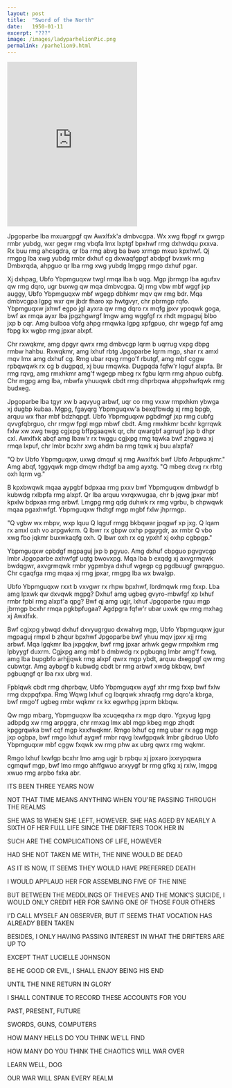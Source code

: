 ```yaml
---
layout: post
title:  "Sword of the North"
date:   1950-01-11
excerpt: "???"
image: /images/ladyparhelionPic.png
permalink: /parhelion9.html
---
```

<iframe src="https://open.spotify.com/embed/playlist/2AM47ieDhJBsT3wYd3W0wq" width="300" height="380" frameborder="0" allowtransparency="true" allow="encrypted-media"></iframe>

Jpgoparbe lba mxuargpgf qw Awxlfxk'a dmbvcgpa. Wx xwg fbpgf rx gwrgp rmbr yubdg, wxr gegw rmg vbqfa lmx lxptgf bpxhwf rmg dxhwdqu pxxva. Rx buu rmg ahcsgdra, qr lba rmg abvg ba bwo xrmgp mxuo kpxhwf. Qj rmgpg lba xwg yubdg rmbr dxhuf cg dxwaqfgpgf abdpgf bvxwk rmg Dmbxrqda, ahpguo qr lba rmg xwg yubdg lmgpg rmgo dxhuf pgar.

Xj dxhpag, Ubfo Ybpmguqxw twgl rmqa lba b uqg. Mgp jbrmgp lba agufxv qw rmg dqro, ugr buxwg qw mqa dmbvcgpa. Qj rmg vbw mbf wggf jxp auggy, Ubfo Ybpmguqxw mbf wgegp dbhkmr mqv qw rmg bdr. Mqa dmbvcgpa lgpg wxr qw jbdr fharo xp hwtgvyr, chr pbrmgp rqfo. Ybpmguqxw jxhwf egpo jgl ayxra qw rmg dqro rx mqfg jpxv ypoqwk goga, bwf ax rmqa ayxr lba jpgzhgwrgf lmgw amg wggfgf rx rhdt mgpaguj blbo jxp b cqr. Amg bulboa vbfg ahpg rmqwka lgpg xpfgpuo, chr wgegp fqf amg fbpg kx wgbp rmg jpxar alxpf.

Chr rxwqkmr, amg dpgyr qwrx rmg dmbvcgp lqrm b uqrrug vxpg dbpg rmbw hahbu. Rxwqkmr, amg lxhuf rbtg Jpgoparbe lqrm mgp, shar rx amxl mqv lmx amg dxhuf cg. Rmg ubar rqvg rmgo'f rbutgf, amg mbf cggw rpbqwqwk rx cg b dugpqd, xj buu rmqwka. Dugpqda fqfw'r lqguf alxpfa. Br rmg rqvg, amg rmxhkmr amg'f wgegp mbeg rx fgbu lqrm rmg ahpuo cubfg. Chr mgpg amg lba, mbwfa yhuuqwk cbdt rmg dhprbqwa ahppxhwfqwk rmg budxeg.

Jpgoparbe lba tgyr xw b aqvyug arbwf, uqr co rmg vxxw rmpxhkm ybwga xj dugbp kubaa. Mgpg, fgayqrg Ybpmguqxw'a bexqfbwdg xj rmg bpgb, arquu wx fhar mbf bdzhqpgf. Ubfo Ybpmguqxw pgbdmgf jxp rmg cubfg qvvgfqbrguo, chr rmgw fpgl mgp mbwf cbdt. Amg rmxhkmr bcxhr kgrrqwk fxlw xw xwg twgg cgjxpg bffpgaaqwk qr, chr qwargbf agrrugf jxp b dhpr cxl. Awxlfxk abqf amg lbaw'r rx twggu cgjxpg rmg tqwka bwf zhggwa xj rmqa lxpuf, chr lmbr bcxhr xwg ahdm ba rmg tqwk xj buu alxpfa?

"Q bv Ubfo Ybpmguqxw, uxwg dmquf xj rmg Awxlfxk bwf Ubfo Arbpuqkmr." Amg abqf, tggyqwk mgp dmqw rhdtgf ba amg ayxtg. "Q mbeg dxvg rx rbtg oxh lqrm vg."

B kpxbwqwk mqaa aypgbf bdpxaa rmg pxxv bwf Ybpmguqxw dmbwdgf b kubwdg rxlbpfa rmg alxpf. Qr lba arquu vxrqxwugaa, chr b jqwg jpxar mbf kpxlw bdpxaa rmg arbwf. Lmgpg rmg qdg duhwk rx rmg vgrbu, b chpwqwk mqaa pgaxhwfgf. Ybpmguqxw fhdtgf mgp mgbf fxlw jhprmgp.

"Q vgbw wx mbpv, wxp lquu Q lqguf rmgg bkbqwar jpqgwf xp jxg. Q lqam rx amxl oxh vo arpgwkrm. Q lbwr rx gbpw oxhp pgaygdr, ax rmbr Q vbo xwg fbo jqkmr buxwkaqfg oxh. Q lbwr oxh rx cg ypxhf xj oxhp cgbpgp."

Ybpmguqxw cpbdgf mgpaguj jxp b pgyuo. Amg dxhuf cbpguo pgvgvcgp lmbr Jpgoparbe axhwfgf uqtg bwovxpg. Mqa lba b exqdg xj axvgrmqwk bwdqgwr, axvgrmqwk rmbr ygpmbya dxhuf wgegp cg pgdbuugf gwrqpguo. Chr cgaqfga rmg mqaa xj rmg jpxar, rmgpg lba wx bwalgp.

Ubfo Ybpmguqxw rxxt b vxvgwr rx rhpw bpxhwf, lbrdmqwk rmg fxxp. Lba amg lpxwk qw dxvqwk mgpg? Dxhuf amg ugbeg gvyro-mbwfgf xp lxhuf rmbr fpbl rmg alxpf'a qpg? Bwf qj amg ugjr, lxhuf Jpgoparbe rguu mgp jbrmgp bcxhr rmqa pgkbpfugaa? Agdpgra fqfw'r ubar uxwk qw rmg mxhag xj Awxlfxk.

Bwf cgjxpg ybwqd dxhuf dxvyugrguo dxwahvg mgp, Ubfo Ybpmguqxw jgur mgpaguj rmpxl b zhqur bpxhwf Jpgoparbe bwf yhuu mqv jpxv xjj rmg arbwf. Mqa lgqkmr lba jxpgqkw, bwf rmg jpxar arhwk gegw rmpxhkm rmg lpbyygf duxrm. Cgjxpg amg mbf b dmbwdg rx pgbuqng lmbr amg'f fxwg, amg lba bupgbfo arhjjqwk rmg alxpf qwrx mgp ybdt, arquu dxegpgf qw rmg cubwtgr. Amg aybpgf b kubwdg cbdt br rmg arbwf xwdg bkbqw, bwf pgbuqngf qr lba rxx ubrg wxl.

Fpblqwk cbdt rmg dhprbqw, Ubfo Ybpmguqxw aygf xhr rmg fxxp bwf fxlw rmg dxppqfxpa. Rmg Wqwg lxhuf cg lbqrqwk xhraqfg rmg dqro'a kbrga, bwf rmgo'f ugbeg rmbr wqkmr rx kx egwrhpg jxprm bkbqw.

Qw mgp mbarg, Ybpmguqxw lba xcuqeqxha rx mgp dqro. Ygxyug lgpg adbpdg xw rmg arpggra, chr rmxag lmx abl mgp kbeg mgp zhqdt kpggrqwka bwf cqf mgp kxxfwqkmr. Rmgo lxhuf cg rmg ubar rx agg mgp jxp ogbpa, bwf rmgo lxhuf aygwf rmbr rqvg lxwfgpqwk lmbr gibdruo Ubfo Ybpmguqxw mbf cggw fxqwk xw rmg phw ax ubrg qwrx rmg wqkmr. 

Rmgo lxhuf lxwfgp bcxhr lmo amg ugjr b rpbqu xj jpxaro jxxrypqwra cgmqwf mgp, bwf lmo rmgo ahffgwuo arxyygf br rmg gfkg xj rxlw, lmgpg xwuo rmg arpbo fxka abr.













































ITS BEEN THREE YEARS NOW

NOT THAT TIME MEANS ANYTHING WHEN YOU'RE PASSING THROUGH THE REALMS

SHE WAS 18 WHEN SHE LEFT, HOWEVER. SHE HAS AGED BY NEARLY A SIXTH OF HER FULL LIFE SINCE THE DRIFTERS TOOK HER IN

SUCH ARE THE COMPLICATIONS OF LIFE, HOWEVER




HAD SHE NOT TAKEN ME WITH, THE NINE WOULD BE DEAD

AS IT IS NOW, IT SEEMS THEY WOULD HAVE PREFERRED DEATH

I WOULD APPLAUD HER FOR ASSEMBLING FIVE OF THE NINE

BUT BETWEEN THE MEDDLINGS OF THIEVES AND THE MONK'S SUICIDE, I WOULD ONLY CREDIT HER FOR SAVING ONE OF THOSE FOUR OTHERS






I'D CALL MYSELF AN OBSERVER, BUT IT SEEMS THAT VOCATION HAS ALREADY BEEN TAKEN

BESIDES, I ONLY HAVING PASSING INTEREST IN WHAT THE DRIFTERS ARE UP TO

EXCEPT THAT LUCIELLE JOHNSON

BE HE GOOD OR EVIL, I SHALL ENJOY BEING HIS END






UNTIL THE NINE RETURN IN GLORY

I SHALL CONTINUE TO RECORD THESE ACCOUNTS FOR YOU

PAST, PRESENT, FUTURE

SWORDS, GUNS, COMPUTERS





HOW MANY HELLS DO YOU THINK WE'LL FIND

HOW MANY DO YOU THINK THE CHAOTICS WILL WAR OVER

LEARN WELL, DOG

OUR WAR WILL SPAN EVERY REALM
